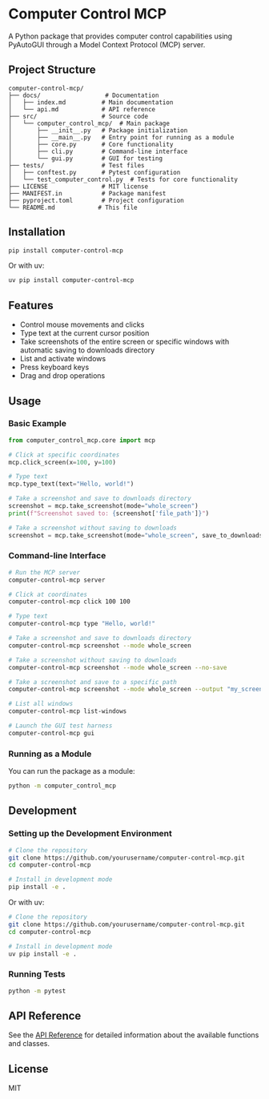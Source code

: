# Computer Control MCP

A Python package that provides computer control capabilities using PyAutoGUI through a Model Context Protocol (MCP) server.

## Project Structure

```
computer-control-mcp/
├── docs/                  # Documentation
│   ├── index.md          # Main documentation
│   └── api.md            # API reference
├── src/                  # Source code
│   └── computer_control_mcp/  # Main package
│       ├── __init__.py   # Package initialization
│       ├── __main__.py   # Entry point for running as a module
│       ├── core.py       # Core functionality
│       ├── cli.py        # Command-line interface
│       └── gui.py        # GUI for testing
├── tests/                # Test files
│   ├── conftest.py       # Pytest configuration
│   └── test_computer_control.py  # Tests for core functionality
├── LICENSE               # MIT license
├── MANIFEST.in           # Package manifest
├── pyproject.toml        # Project configuration
└── README.md            # This file
```

## Installation

```bash
pip install computer-control-mcp
```

Or with uv:

```bash
uv pip install computer-control-mcp
```

## Features

- Control mouse movements and clicks
- Type text at the current cursor position
- Take screenshots of the entire screen or specific windows with automatic saving to downloads directory
- List and activate windows
- Press keyboard keys
- Drag and drop operations

## Usage

### Basic Example

```python
from computer_control_mcp.core import mcp

# Click at specific coordinates
mcp.click_screen(x=100, y=100)

# Type text
mcp.type_text(text="Hello, world!")

# Take a screenshot and save to downloads directory
screenshot = mcp.take_screenshot(mode="whole_screen")
print(f"Screenshot saved to: {screenshot['file_path']}")

# Take a screenshot without saving to downloads
screenshot = mcp.take_screenshot(mode="whole_screen", save_to_downloads=False)
```

### Command-line Interface

```bash
# Run the MCP server
computer-control-mcp server

# Click at coordinates
computer-control-mcp click 100 100

# Type text
computer-control-mcp type "Hello, world!"

# Take a screenshot and save to downloads directory
computer-control-mcp screenshot --mode whole_screen

# Take a screenshot without saving to downloads
computer-control-mcp screenshot --mode whole_screen --no-save

# Take a screenshot and save to a specific path
computer-control-mcp screenshot --mode whole_screen --output "my_screenshot.png"

# List all windows
computer-control-mcp list-windows

# Launch the GUI test harness
computer-control-mcp gui
```

### Running as a Module

You can run the package as a module:

```bash
python -m computer_control_mcp
```

## Development

### Setting up the Development Environment

```bash
# Clone the repository
git clone https://github.com/yourusername/computer-control-mcp.git
cd computer-control-mcp

# Install in development mode
pip install -e .
```

Or with uv:

```bash
# Clone the repository
git clone https://github.com/yourusername/computer-control-mcp.git
cd computer-control-mcp

# Install in development mode
uv pip install -e .
```

### Running Tests

```bash
python -m pytest
```

## API Reference

See the [API Reference](docs/api.md) for detailed information about the available functions and classes.

## License

MIT
